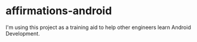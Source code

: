 # affirmations-android
 
I'm using this project as a training aid to help other engineers learn Android Development.
